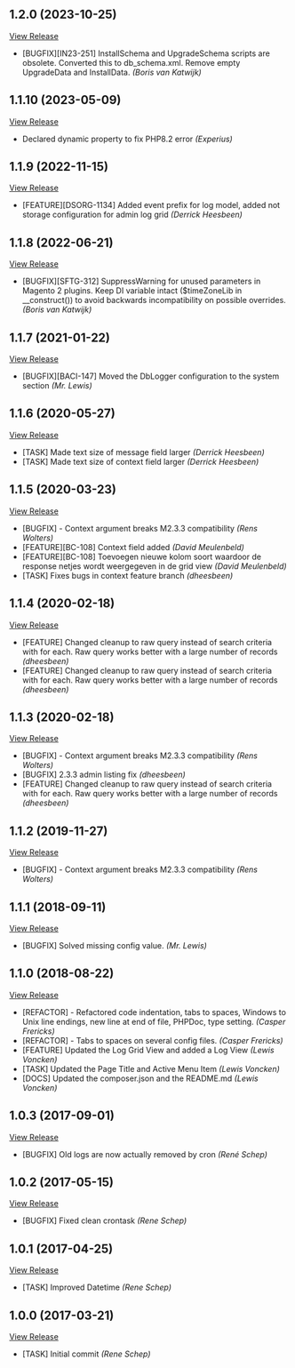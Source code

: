 ## 1.2.0 (2023-10-25)

[View Release](git@github.com:experius/Magento-2-Module-Experius-Dblogger.git/commits/tag/1.2.0)

*  [BUGFIX][IN23-251] InstallSchema and UpgradeSchema scripts are obsolete. Converted this to db_schema.xml. Remove empty UpgradeData and InstallData. *(Boris van Katwijk)*


## 1.1.10 (2023-05-09)

[View Release](git@github.com:experius/Magento-2-Module-Experius-Dblogger.git/commits/tag/1.1.10)

*  Declared dynamic property to fix PHP8.2 error *(Experius)*


## 1.1.9 (2022-11-15)

[View Release](git@github.com:experius/Magento-2-Module-Experius-Dblogger.git/commits/tag/1.1.9)

*  [FEATURE][DSORG-1134] Added event prefix for log model, added not storage configuration for admin log grid *(Derrick Heesbeen)*


## 1.1.8 (2022-06-21)

[View Release](git@github.com:experius/Magento-2-Module-Experius-Dblogger.git/commits/tag/1.1.8)

*  [BUGFIX][SFTG-312] SuppressWarning for unused parameters in Magento 2 plugins. Keep DI variable intact ($timeZoneLib in __construct()) to avoid backwards incompatibility on possible overrides. *(Boris van Katwijk)*


## 1.1.7 (2021-01-22)

[View Release](git@github.com:experius/Magento-2-Module-Experius-Dblogger.git/commits/tag/1.1.7)

*  [BUGFIX][BACI-147] Moved the DbLogger configuration to the system section *(Mr. Lewis)*


## 1.1.6 (2020-05-27)

[View Release](git@github.com:experius/Magento-2-Module-Experius-Dblogger.git/commits/tag/1.1.6)

*  [TASK] Made text size of message field larger *(Derrick Heesbeen)*
*  [TASK] Made text size of context field larger *(Derrick Heesbeen)*


## 1.1.5 (2020-03-23)

[View Release](git@github.com:experius/Magento-2-Module-Experius-Dblogger.git/commits/tag/1.1.5)

*  [BUGFIX] - Context argument breaks M2.3.3 compatibility *(Rens Wolters)*
*  [FEATURE][BC-108] Context field added *(David Meulenbeld)*
*  [FEATURE][BC-108] Toevoegen nieuwe kolom soort waardoor de response netjes wordt weergegeven in de grid view *(David Meulenbeld)*
*  [TASK] Fixes bugs in context feature branch *(dheesbeen)*


## 1.1.4 (2020-02-18)

[View Release](git@github.com:experius/Magento-2-Module-Experius-Dblogger.git/commits/tag/1.1.4)

*  [FEATURE] Changed cleanup to raw query instead of search criteria with for each. Raw query works better with a large number of records *(dheesbeen)*
*  [FEATURE] Changed cleanup to raw query instead of search criteria with for each. Raw query works better with a large number of records *(dheesbeen)*


## 1.1.3 (2020-02-18)

[View Release](git@github.com:experius/Magento-2-Module-Experius-Dblogger.git/commits/tag/1.1.3)

*  [BUGFIX] - Context argument breaks M2.3.3 compatibility *(Rens Wolters)*
*  [BUGFIX] 2.3.3 admin listing fix *(dheesbeen)*
*  [FEATURE] Changed cleanup to raw query instead of search criteria with for each. Raw query works better with a large number of records *(dheesbeen)*


## 1.1.2 (2019-11-27)

[View Release](git@github.com:experius/Magento-2-Module-Experius-Dblogger.git/commits/tag/1.1.2)

*  [BUGFIX] - Context argument breaks M2.3.3 compatibility *(Rens Wolters)*


## 1.1.1 (2018-09-11)

[View Release](git@github.com:experius/Magento-2-Module-Experius-Dblogger.git/commits/tag/1.1.1)

*  [BUGFIX] Solved missing config value. *(Mr. Lewis)*


## 1.1.0 (2018-08-22)

[View Release](git@github.com:experius/Magento-2-Module-Experius-Dblogger.git/commits/tag/1.1.0)

*  [REFACTOR] - Refactored code indentation, tabs to spaces, Windows to Unix line endings, new line at end of file, PHPDoc, type setting. *(Casper Frericks)*
*  [REFACTOR] - Tabs to spaces on several config files. *(Casper Frericks)*
*  [FEATURE] Updated the Log Grid View and added a Log View *(Lewis Voncken)*
*  [TASK] Updated the Page Title and Active Menu Item *(Lewis Voncken)*
*  [DOCS] Updated the composer.json and the README.md *(Lewis Voncken)*


## 1.0.3 (2017-09-01)

[View Release](git@github.com:experius/Magento-2-Module-Experius-Dblogger.git/commits/tag/1.0.3)

*  [BUGFIX] Old logs are now actually removed by cron *(René Schep)*


## 1.0.2 (2017-05-15)

[View Release](git@github.com:experius/Magento-2-Module-Experius-Dblogger.git/commits/tag/1.0.2)

*  [BUGFIX] Fixed clean crontask *(Rene Schep)*


## 1.0.1 (2017-04-25)

[View Release](git@github.com:experius/Magento-2-Module-Experius-Dblogger.git/commits/tag/1.0.1)

*  [TASK] Improved Datetime *(Rene Schep)*


## 1.0.0 (2017-03-21)

[View Release](git@github.com:experius/Magento-2-Module-Experius-Dblogger.git/commits/tag/1.0.0)

*  [TASK] Initial commit *(Rene Schep)*



